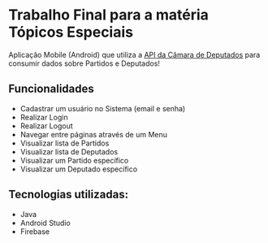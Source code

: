 # Trabalho Final para a matéria Tópicos Especiais

Aplicação Mobile (Android) que utiliza a [API da Câmara de Deputados](https://dadosabertos.camara.leg.br/swagger/api.html) para consumir dados sobre Partidos e Deputados!

## Funcionalidades

- Cadastrar um usuário no Sistema (email e senha)
- Realizar Login
- Realizar Logout
- Navegar entre páginas através de um Menu
- Visualizar lista de Partidos
- Visualizar lista de Deputados
- Visualizar um Partido específico
- Visualizar um Deputado específico

## Tecnologias utilizadas:

* Java
* Android Studio
* Firebase
